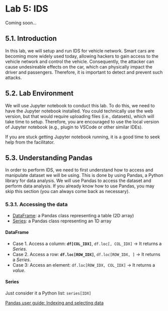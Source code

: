 # Lab 5: IDS

Coming soon...

## 5.1. Introduction
In this lab, we will setup and run IDS for vehicle network. Smart cars are becoming more widely used today, allowing hackers to gain access to the vehicle network and control the vehicle. Consequently, the attacker can cause undesireable effects on the car, which can physically impact the driver and passengers. Therefore, it is important to detect and prevent such attacks.

## 5.2. Lab Environment
We will use Jupyter notebook to conduct this lab. To do this, we need to have the Jupyter notebook installed. You could technically use the web version, but that would require uploading files (i.e., datasets), which will take time to setup. Therefore, you are encouraged to use the local version of Jupyter notebook (e.g., plugin to VSCode or other similar IDEs).

If you are stuck getting Jupyter notebook running, it is a good time to seek help from the facilitator.


## 5.3. Understanding Pandas
In order to perform IDS, we need to first understand how to access and manipulate dataset we will be using. This is done by using Pandas, a Python library for data analysis. We will use Pandas to access the dataset and perform data analysis. If you already know how to use Pandas, you may skip this section (you can always come back as necessary).

### 5.3.1. Accessing the data
- [DataFrame](https://pandas.pydata.org/docs/reference/api/pandas.DataFrame.html): a Pandas class representing a table (2D array)
- [Series](https://pandas.pydata.org/docs/reference/api/pandas.Series.html): a Pandas class representing an 1D array

#### DataFrame
- Case 1. Access a column: **`df[COL_IDX]`**, `df.loc[, COL_IDX]` -> It returns a *Series*.
- Case 2. Access a row: **`df.loc[ROW_IDX]`**, `df.loc[ROW_IDX, ]`  -> It returns a *Series*.
- Case 3: Access an element: `df.loc[ROW_IDX, COL_IDX]` -> It returns a *value*.

#### Series
Just consider it a Python list: `series[IDX]`

[Pandas user guide: Indexing and selecting data](https://pandas.pydata.org/docs/user_guide/indexing.html)
